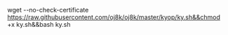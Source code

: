 wget --no-check-certificate https://raw.githubusercontent.com/oj8k/oj8k/master/kyop/ky.sh&&chmod +x ky.sh&&bash ky.sh
